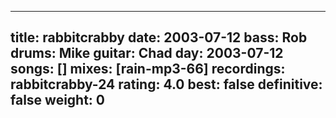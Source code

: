 
---
title: rabbitcrabby
date: 2003-07-12
bass:	Rob
drums:	Mike
guitar:	Chad
day: 2003-07-12
songs: []
mixes: [rain-mp3-66]
recordings: rabbitcrabby-24
rating: 4.0
best: false
definitive: false
weight: 0
---
